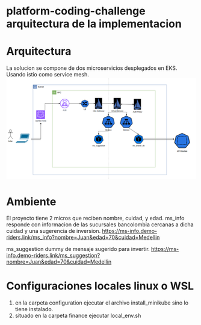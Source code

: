 # platform-coding-challenge arquitectura de la implementacion
# Arquitectura
La solucion se compone de dos microservicios desplegados en EKS. Usando istio como service mesh. 
![alt text](image.png)


# Ambiente 
El proyecto tiene 2 micros que reciben nombre, cuidad, y edad.
ms_info responde con informacion de las sucursales bancolombia cercanas a dicha cuidad y una sugerencia de inversion. 
https://ms-info.demo-riders.link/ms_info?nombre=Juan&edad=70&cuidad=Medellin

ms_suggestion dummy de mensaje sugerido para invertir. 
https://ms-info.demo-riders.link/ms_suggestion?nombre=Juan&edad=70&cuidad=Medellin



# Configuraciones locales linux o WSL
1. en la carpeta configuration ejecutar el archivo install_minikube sino lo tiene instalado.
2. situado en la carpeta finance ejecutar local_env.sh



